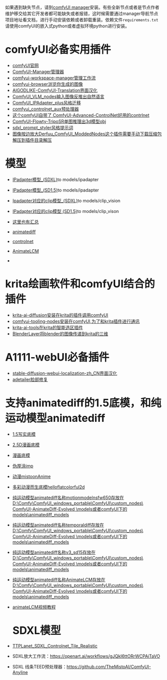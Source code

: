 如果遇到缺失节点，请到[comfyUI manager](https://github.com/ltdrdata/ComfyUI-Manager.git)安装。有些全新节点或者是节点作者维护移交给其它开发者都可能缺失或者报错，这时候需要通过manager导航节点项目地址看文档，进行手动安装依赖或者卸载重装。依赖文件`requirements.txt`请使用comfyUI的嵌入式python或者虚拟环境python进行安装。

# <big>comfyUI必备实用插件</big>
- [comfyUI官网](https://github.com/comfyanonymous/ComfyUI.git)
- [ComfyUI-Manager管理器](https://github.com/ltdrdata/ComfyUI-Manager.git)
- [comfyui-workspace-manager管理工作流](https://github.com/11cafe/comfyui-workspace-manager.git)
- [comfyui-browser浏览你生成的图像](https://github.com/talesofai/comfyui-browser.git)
- [AIGODLIKE-ComfyUI-Translation界面汉化](https://github.com/AIGODLIKE/AIGODLIKE-ComfyUI-Translation.git)
- [ComfyUI_VLM_nodes输入图像反推出自然语言](https://github.com/gokayfem/ComfyUI_VLM_nodes.git)
- [ComfyUI_IPAdapter_plus风格迁移](https://github.com/cubiq/ComfyUI_IPAdapter_plus.git)
- [comfyui_controlnet_aux预处理器](https://github.com/Fannovel16/comfyui_controlnet_aux.git)
- [这个comfyUI自带了 ComfyUI-Advanced-ControlNet好用的contrlnet](https://github.com/Kosinkadink/ComfyUI-Advanced-ControlNet.git)
- [ComfyUI-Flowty-TripoSR单图推理出3d模型obj](https://github.com/flowtyone/ComfyUI-Flowty-TripoSR.git)
- [sdxl_prompt_styler风格提示词](https://github.com/twri/sdxl_prompt_styler.git)
- [图像按边放大Derfuu_ComfyUI_ModdedNodes这个插件需要手动下载压缩包解压到插件目录解压](https://github.com/Derfuu/Derfuu_ComfyUI_ModdedNodes.git)

# <big>模型</big>
- [IPadapter模型_(SDXL)](https://huggingface.co/h94/IP-Adapter/tree/main/sdxl_models)to  models/ipadapter
- [IPadapter模型_(SD1.5)](https://huggingface.co/h94/IP-Adapter/tree/main/models)to   models/ipadapter
- [Ipadapter对应的clip模型_(SDXL)](https://huggingface.co/laion/CLIP-ViT-H-14-laion2B-s32B-b79K/tree/main)to models/clip_vision
- [IPadapter对应的clip模型 (SD1.5)](https://huggingface.co/h94/IP-Adapter/tree/main/models/image_encoder)to models/clip_vison
- [这里也有汇总](https://github.com/Acly/krita-ai-diffusion/wiki/ComfyUI-Setup)

- [animatediff](https://huggingface.co/guoyww/animatediff/tree/main)
- [controlnet](https://huggingface.co/lllyasviel/ControlNet-v1-1/tree/main)
- [AnimateLCM](https://huggingface.co/wangfuyun/AnimateLCM/tree/main)
- 

# <big>krita绘画软件和comfyUI结合的插件</big>
- [krita-ai-diffusion安装在krita的插件调用comfyUI](https://github.com/Acly/krita-ai-diffusion.git)
- [comfyui-tooling-nodes安装在comfyUI,为了和krita插件进行通讯](https://github.com/Acly/comfyui-tooling-nodes.git)
- [krita-ai-tools在krita的智能选区插件](https://github.com/Acly/krita-ai-tools.git)
- [BlenderLayer将blender的图像传递到krita的三维](https://github.com/Yuntokon/BlenderLayer.git)



# <big>A1111-webUI必备插件</big>
- [stable-diffusion-webui-localization-zh_CN界面汉化](https://github.com/dtlnor/stable-diffusion-webui-localization-zh_CN.git)
- [adetailer脸部修复](https://github.com/Bing-su/adetailer.git)



# <big> 支持animatediff的1.5底模，和纯运动模型animatediff</big>
- [1.5写实底模](https://civitai.com/models/144249?modelVersionId=438858)
- [2.5D漫画底模](https://civitai.com/models/248011/astranime)
- [漫画底模](https://civitai.com/models/101254/hellokid2d)
- [伪厚涂imp](https://civitai.com/models/56680/imp)
- [动漫mistoonAnime](https://civitai.com/models/24149/mistoonanime)
- [多彩动漫而生底模helloflatcolorful2d](https://civitai.com/models/113447/helloflatcolorful2d)
- [纯运动模型animatediff名称motionmodelnsfw650存放在D:\Comfy\ComfyUI_windows_portable\ComfyUI\custom_nodes\ ComfyUI-AnimateDiff-Evolved \models或者comfyUI下的models\animatediff_models](https://civitai.com/models/139237/motion-model-experiments)
- [纯运动模型animatediff名称temporaldiff存放在D:\Comfy\ComfyUI_windows_portable\ComfyUI\custom_nodes\ ComfyUI-AnimateDiff-Evolved \models或者comfyUI下的models\animatediff_models](https://huggingface.co/CiaraRowles/TemporalDiff/tree/main)
- [纯运动模型animatediff名称v3_sd15存放在D:\Comfy\ComfyUI_windows_portable\ComfyUI\custom_nodes\ ComfyUI-AnimateDiff-Evolved \models或者comfyUI下的models\animatediff_models](https://huggingface.co/guoyww/animatediff/tree/main)
- [纯运动模型animatediff名称AnimateLCM存放在D:\Comfy\ComfyUI_windows_portable\ComfyUI\custom_nodes\ ComfyUI-AnimateDiff-Evolved \models或者comfyUI下的models\animatediff_models](https://huggingface.co/wangfuyun/AnimateLCM/tree/main)
- [animateLCM视频教程](https://www.youtube.com/watch?v=W1KL115ASmQ)

  # <big> SDXL模型</big>
- [TTPLanet_SDXL_Controlnet_Tile_Realistic](https://civitai.com/models/330313/ttplanetsdxlcontrolnettilerealistic)
- SDXL放大工作流：https://openart.ai/workflows/gJQkI6ttORrWCPAiTaVO
- SDXL 线条TEED预处理器：https://github.com/TheMistoAI/ComfyUI-Anyline
